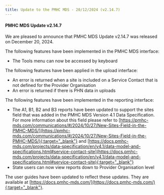 ```yaml
---
title: Update to the PMHC MDS - 20/12/2024 (v2.14.7)
---
```


#### PMHC MDS Update v2.14.7 ####

We are pleased to announce that PMHC MDS Update v2.14.7 was released on 
December 20, 2024.

The following features have been implemented in the PMHC MDS interface:
* The Tools menu can now be accessed by keyboard

The following features have been applied in the upload interface:
* An error is returned when a site is included on a Service Contact 
  that is not defined for the Provider Organisation
* An error is returned if there is PHN data in uploads

The following features have been implemented in the reporting interface:
* The A1, B1, B2 and B3 reports have been updated to support the sites
  field that was added in the PMHC MDS Version 4.1 Data Specification.
  For more information about this field please refer to
  [https://pmhc-mds.com/communications/#/2024/10/27/New-Sites-Field-in-the-PMHC-MDS/](https://pmhc-mds.com/communications/#/2024/10/27/New-Sites-Field-in-the-PMHC-MDS/){:target="_blank"}
  and
  [https://docs.pmhc-mds.com/projects/data-specification/en/v4.1/data-model-and-specifications.html#service-contact-site](https://docs.pmhc-mds.com/projects/data-specification/en/v4.1/data-model-and-specifications.html#service-contact-site){:target="_blank"}
* State users can now view reports down to Provider Organisation level

The user guides have been updated to reflect these updates. They are available
at [https://docs.pmhc-mds.com/](https://docs.pmhc-mds.com/){:target="_blank"}.